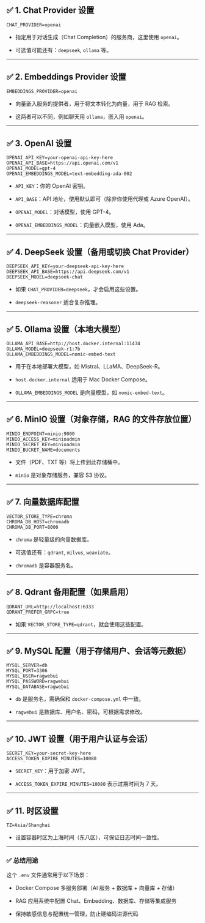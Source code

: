 
## ✅ 1. Chat Provider 设置

```env
CHAT_PROVIDER=openai
```

-   指定用于对话生成（Chat Completion）的服务商，这里使用 `openai`。
    
-   可选值可能还有：`deepseek`, `ollama` 等。
    

---

## ✅ 2. Embeddings Provider 设置

```env
EMBEDDINGS_PROVIDER=openai
```

-   向量嵌入服务的提供者，用于将文本转化为向量，用于 RAG 检索。
    
-   这两者可以不同，例如聊天用 `ollama`，嵌入用 `openai`。
    

---

## ✅ 3. OpenAI 设置

```env
OPENAI_API_KEY=your-openai-api-key-here
OPENAI_API_BASE=https://api.openai.com/v1
OPENAI_MODEL=gpt-4
OPENAI_EMBEDDINGS_MODEL=text-embedding-ada-002
```

-   `API_KEY`：你的 OpenAI 密钥。
    
-   `API_BASE`：API 地址，使用默认即可（除非你使用代理或 Azure OpenAI）。
    
-   `OPENAI_MODEL`：对话模型，使用 GPT-4。
    
-   `OPENAI_EMBEDDINGS_MODEL`：向量嵌入模型，使用 Ada。
    

---

## ✅ 4. DeepSeek 设置（备用或切换 Chat Provider）

```env
DEEPSEEK_API_KEY=your-deepseek-api-key-here
DEEPSEEK_API_BASE=https://api.deepseek.com/v1
DEEPSEEK_MODEL=deepseek-chat
```

-   如果 `CHAT_PROVIDER=deepseek`，才会启用这些设置。
    
-   `deepseek-reasoner` 适合复杂推理。
    

---

## ✅ 5. Ollama 设置（本地大模型）

```env
OLLAMA_API_BASE=http://host.docker.internal:11434
OLLAMA_MODEL=deepseek-r1:7b
OLLAMA_EMBEDDINGS_MODEL=nomic-embed-text
```

-   用于在本地部署大模型，如 Mistral、LLaMA、DeepSeek-R。
    
-   `host.docker.internal` 适用于 Mac Docker Compose。
    
-   `OLLAMA_EMBEDDINGS_MODEL` 是向量模型，如 `nomic-embed-text`。
    

---

## ✅ 6. MinIO 设置（对象存储，RAG 的文件存放位置）

```env
MINIO_ENDPOINT=minio:9000
MINIO_ACCESS_KEY=minioadmin
MINIO_SECRET_KEY=minioadmin
MINIO_BUCKET_NAME=documents
```

-   文件（PDF、TXT 等）将上传到此存储桶中。
    
-   `minio` 是对象存储服务，兼容 S3 协议。
    

---

## ✅ 7. 向量数据库配置

```env
VECTOR_STORE_TYPE=chroma
CHROMA_DB_HOST=chromadb
CHROMA_DB_PORT=8000
```

-   `chroma` 是轻量级的向量数据库。
    
-   可选值还有：`qdrant`, `milvus`, `weaviate`。
    
-   `chromadb` 是容器服务名。
    

---

## ✅ 8. Qdrant 备用配置（如果启用）

```env
QDRANT_URL=http://localhost:6333
QDRANT_PREFER_GRPC=true
```

-   如果 `VECTOR_STORE_TYPE=qdrant`，就会使用这些配置。
    

---

## ✅ 9. MySQL 配置（用于存储用户、会话等元数据）

```env
MYSQL_SERVER=db
MYSQL_PORT=3306
MYSQL_USER=ragwebui
MYSQL_PASSWORD=ragwebui
MYSQL_DATABASE=ragwebui
```

-   `db` 是服务名，需确保和 `docker-compose.yml` 中一致。
    
-   `ragwebui` 是数据库、用户名、密码，可根据需求修改。
    

---

## ✅ 10. JWT 设置（用于用户认证与会话）

```env
SECRET_KEY=your-secret-key-here
ACCESS_TOKEN_EXPIRE_MINUTES=10080
```

-   `SECRET_KEY`：用于加密 JWT。
    
-   `ACCESS_TOKEN_EXPIRE_MINUTES=10080` 表示过期时间为 7 天。
    

---

## ✅ 11. 时区设置

```env
TZ=Asia/Shanghai
```

-   设置容器时区为上海时间（东八区），可保证日志时间一致性。
    

---

### ✅ 总结用途

这个 `.env` 文件通常用于以下场景：

-   Docker Compose 多服务部署（AI 服务 + 数据库 + 向量库 + 存储）
    
-   RAG 应用系统中配置 Chat、Embedding、数据库、存储等集成服务
    
-   保持敏感信息与配置统一管理，防止硬编码进源代码
    